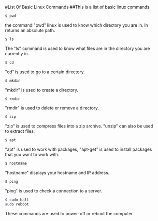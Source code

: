 #List Of Basic Linux Commands 
##This is a list of basic linux commands

```bash
$ pwd
```
 the command "pwd" linux is used to know 
which directory you are in. In returns an absolute path.
```bash
$ ls
```
The "ls" command is used to know what files are in the directory you are currently in.

```bash
$ cd
```
"cd" is used to go to a certain directory.

```bash
$ mkdir
```
 "mkdir" is used to create a directory.
```bash
$ rmdir
```
 "rmdir" is used to delete or remove a directory. 
 
```bash
$ zip
```
 "zip" is used to compress files into a zip archive. "unzip" can also be used to extract files.

```bash
$ apt
```
 "apt" is used to work with packages, "apt-get" is used to install packages that you want to work with.
 
```bash
$ hostname
```

 "hostname" displays your hostname and IP address. 

```bash
$ ping
```
 "ping" is used to check a connection to a server. 
```bash
$ sudo halt
sudo reboot
```
 These commands are used to power-off or reboot the computer. 